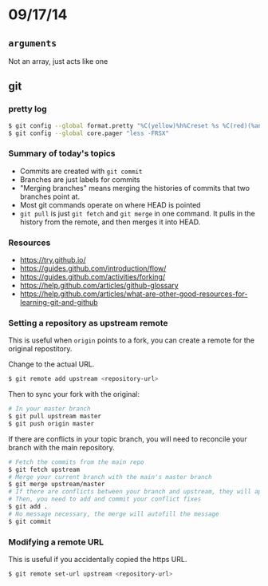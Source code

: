 # 09/17/14

## `arguments`
Not an array, just acts like one

## git

### pretty log

```sh
$ git config --global format.pretty "%C(yellow)%h%Creset %s %C(red)(%an, %cr)%Creset"
$ git config --global core.pager "less -FRSX"
```

### Summary of today's topics
- Commits are created with `git commit`
- Branches are just labels for commits
- "Merging branches" means merging the histories of commits that two branches point at.
- Most git commands operate on where HEAD is pointed
- `git pull` is just `git fetch` and `git merge` in one command. It pulls in the history from the remote, and then merges it into HEAD.

### Resources
- https://try.github.io/
- https://guides.github.com/introduction/flow/
- https://guides.github.com/activities/forking/
- https://help.github.com/articles/github-glossary
- https://help.github.com/articles/what-are-other-good-resources-for-learning-git-and-github

### Setting a repository as upstream remote
This is useful when `origin` points to a fork, you can create a remote for the original repostitory.

Change <repository-url> to the actual URL.

```sh
$ git remote add upstream <repository-url>
```

Then to sync your fork with the original:

```sh
# In your master branch
$ git pull upstream master
$ git push origin master
```

If there are conflicts in your topic branch, you will need to reconcile your branch with the main repository.

```sh
# Fetch the commits from the main repo
$ git fetch upstream
# Merge your current branch with the main's master branch
$ git merge upstream/master
# If there are conflicts between your branch and upstream, they will appear now so that you can fix them.
# Then, you need to add and commit your conflict fixes
$ git add .
# No message necessary, the merge will autofill the message
$ git commit
```

### Modifying a remote URL
This is useful if you accidentally copied the https URL.

```sh
$ git remote set-url upstream <repository-url>
```
